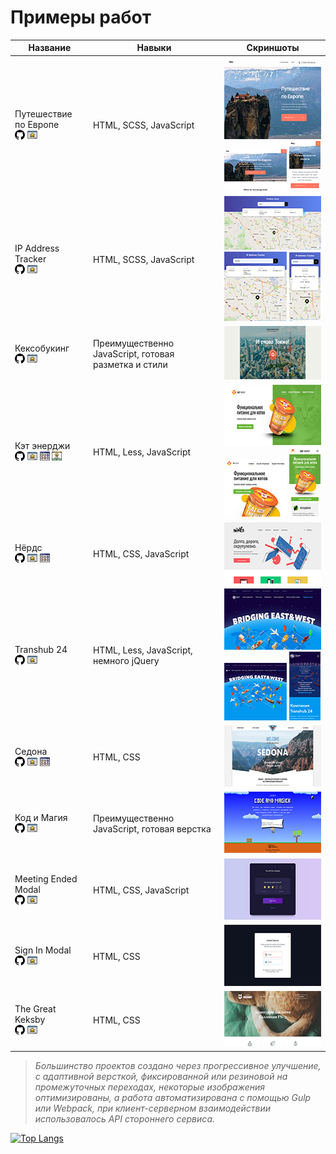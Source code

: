 # Примеры работ

Название | Навыки | Скриншоты
|--------|---------|---------|
|Путешествие по Европе<br> [![Код](img/icons/github.png)](https://github.com/dmitry-ios/euro-trip) [![Главная](img/icons/homepage.png)](https://focused-mcclintock-729c5f.netlify.app/)|HTML, SCSS, JavaScript |<img src="img/thumbnails/euro-trip-desktop.png" width="200" height="131" alt="euro-trip десктопный"> <img src="img/thumbnails/euro-trip-tablet.png" width="100" height="67" alt="euro-trip планшетный"> <img src="img/thumbnails/euro-trip-mobile.png" width="50" height="80" alt="euro-trip мобильный">|
|IP Address Tracker<br> [![Код](img/icons/github.png)](https://github.com/dmitry-ios/IP-Address-Tracker) [![Главная](img/icons/homepage.png)](https://musing-newton-2daf03.netlify.app/)|HTML, SCSS, JavaScript|<img src="img/thumbnails/ip-address-tracker-desktop.png" width="200" height="86" alt="ip-address-tracker десктопный"> <img src="img/thumbnails/ip-address-tracker-tablet.png" width="100" height="111" alt="ip-address-tracker планшетный"> <img src="img/thumbnails/ip-address-tracker-mobile.png" width="50" height="110" alt="ip-address-tracker мобильный">|
|Кексобукинг<br> [![Код](img/icons/github.png)](https://github.com/dmitry-ios/1483875-keksobooking-21) [![Главная](img/icons/homepage.png)](https://compassionate-austin-7a0844.netlify.app/)|Преимущественно JavaScript, готовая разметка и стили|<img src="img/thumbnails/keksobooking-desktop.png" width="200" height="86" alt="keksobooking десктопный">|
|Кэт энерджи <br>[![Код](img/icons/github.png)](https://github.com/dmitry-ios/1483875-cat-energy-20) [![Главная](img/icons/homepage.png)](https://nifty-agnesi-d1bbc6.netlify.app/) [![Каталог](img/icons/catalog.png)](https://nifty-agnesi-d1bbc6.netlify.app/catalog.html) [![Форма](img/icons/details.png)](https://nifty-agnesi-d1bbc6.netlify.app/form.html)|HTML, Less, JavaScript|<img src="img/thumbnails/cat-energy-desktop.png" width="200" height="98" alt="cat-energy десктопный"> <img src="img/thumbnails/cat-energy-tablet.png" width="100" height="92" alt="cat-energy планшетный"> <img src="img/thumbnails/cat-energy-mobile.png" width="50" height="110" alt="cat-energy мобильный">|
|Нёрдс <br>[![Код](img/icons/github.png)](https://github.com/dmitry-ios/1483875-nerds-28) [![Главная](img/icons/homepage.png)](https://boring-jennings-6c9769.netlify.app/) [![Каталог](img/icons/catalog.png)](https://boring-jennings-6c9769.netlify.app/catalog.html)|HTML, CSS, JavaScript|<img src="img/thumbnails/nerds-desktop.png" width="200" height="98" alt="keksobooking десктопный">|
|Transhub 24<br> [![Код](img/icons/github.png)](https://github.com/dmitry-ios/Transhub24) [![Главная](img/icons/homepage.png)](https://compassionate-lumiere-28ffc2.netlify.app/)|HTML, Less, JavaScript, немного jQuery|<img src="img/thumbnails/transhub-24-desktop.png" width="200" height="98" alt="transhub-24 десктопный"> <img src="img/thumbnails/transhub-24-tablet.png" width="100" height="92" alt="transhub-24 планшетный"> <img src="img/thumbnails/transhub-24-mobile.png" width="50" height="110" alt="transhub-24 мобильный">|
|Седона <br>[![Код](img/icons/github.png)](https://github.com/dmitry-ios/sedona) [![Главная](img/icons/homepage.png)](https://inspiring-mahavira-ed0a4e.netlify.app/) [![Каталог](img/icons/catalog.png)](https://inspiring-mahavira-ed0a4e.netlify.app/catalog.html)|HTML, CSS|<img src="img/thumbnails/sedona-desktop.png" width="200" height="98" alt="sedona десктопный">|
|Код и Магия<br> [![Код](img/icons/github.png)](https://github.com/dmitry-ios/1483875-code-and-magick-21) [![Главная](img/icons/homepage.png)](https://clever-wozniak-bbc709.netlify.app/)|Преимущественно JavaScript, готовая верстка|<img src="img/thumbnails/code-and-magick-desktop.png" width="200" height="98" alt="code-and-magick десктопный">|
|Meeting Ended Modal<br> [![Код](img/icons/github.png)](https://github.com/dmitry-ios/template-example/tree/master/MeetingEndedModal) [![Главная](img/icons/homepage.png)](https://jovial-curran-1fdece.netlify.app/)|HTML, CSS, JavaScript|<img src="img/thumbnails/meeting-ended-modal-desktop.png" width="200" height="98" alt="meeting-ended-modal десктопный">|
|Sign In Modal<br> [![Код](img/icons/github.png)](https://github.com/dmitry-ios/template-example/tree/master/SignIn) [![Главная](img/icons/homepage.png)](https://focused-khorana-6c2795.netlify.app/)|HTML, CSS|<img src="img/thumbnails/sign-in-modal-desktop.png" width="200" height="98" alt="sign-in-modal десктопный">|
|The Great Keksby<br> [![Код](img/icons/github.png)](https://github.com/dmitry-ios/the-great-keksby) [![Главная](img/icons/homepage.png)](https://sleepy-ramanujan-ebf175.netlify.app/)|HTML, CSS|<img src="img/thumbnails/great-keksby-desktop.png" width="200" height="89" alt="great-keksby десктопный">|

>*Большинство проектов создано через прогрессивное улучшение, с адаптивной версткой, фиксированной или резиновой на промежуточных переходах, некоторые изображения оптимизированы, а работа автоматизирована с помощью Gulp или Webpack, при клиент-серверном взаимодействии использовалось API стороннего сервиса.*

[![Top Langs](https://github-readme-stats.vercel.app/api/top-langs/?username=dmitry-ios&layout=compact)](https://github.com/anuraghazra/github-readme-stats)
